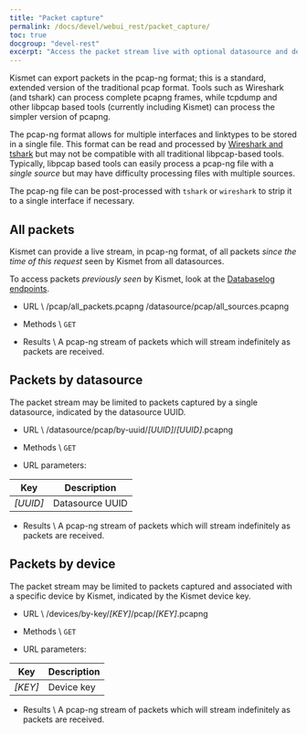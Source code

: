 ```yaml
---
title: "Packet capture"
permalink: /docs/devel/webui_rest/packet_capture/
toc: true
docgroup: "devel-rest"
excerpt: "Access the packet stream live with optional datasource and device filtering."
---
```

Kismet can export packets in the pcap-ng format; this is a standard, extended version of the traditional pcap format.  Tools such as Wireshark (and tshark) can process complete pcapng frames, while tcpdump and other libpcap based tools (currently including Kismet) can process the simpler version of pcapng.

The pcap-ng format allows for multiple interfaces and linktypes to be stored in a single file.  This format can be read and processed by [Wireshark and tshark](https://www.wireshark.org) but may not be compatible with all traditional libpcap-based tools.  Typically, libpcap based tools can easily process a pcap-ng file with a *single source* but may have difficulty processing files with multiple sources.

The pcap-ng file can be post-processed with `tshark` or `wireshark` to strip it to a single interface if necessary.

## All packets
Kismet can provide a live stream, in pcap-ng format, of all packets *since the time of this request* seen by Kismet from all datasources.

To access packets *previously seen* by Kismet, look at the [Databaselog endpoints](/docs/devel/webui_rest/databaselog/).

* URL \\
        /pcap/all_packets.pcapng
        /datasource/pcap/all_sources.pcapng

* Methods \\
        `GET`

* Results \\
        A pcap-ng stream of packets which will stream indefinitely as packets are received.

## Packets by datasource
The packet stream may be limited to packets captured by a single datasource, indicated by the datasource UUID.

* URL \\
        /datasource/pcap/by-uuid/*[UUID]*/*[UUID]*.pcapng

* Methods \\
        `GET`

* URL parameters:

| Key | Description |
| --- | ----------- |
| *[UUID]* | Datasource UUID |

* Results \\
        A pcap-ng stream of packets which will stream indefinitely as packets are received.

## Packets by device
The packet stream may be limited to packets captured and associated with a specific device by Kismet, indicated by the Kismet device key.

* URL \\
        /devices/by-key/*[KEY]*/pcap/*[KEY]*.pcapng

* Methods \\
        `GET`

* URL parameters:

| Key | Description |
| --- | ----------- |
| *[KEY]* | Device key |

* Results \\
        A pcap-ng stream of packets which will stream indefinitely as packets are received.

